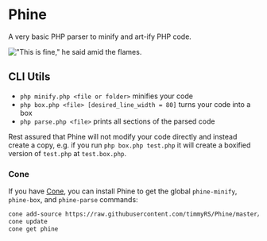 # Phine

A very basic PHP parser to minify and art-ify PHP code.

!["This is fine," he said amid the flames.](https://storage.hell.sh/memes/this%20is%20fine.jpg)

## CLI Utils

- `php minify.php <file or folder>` minifies your code
- `php box.php <file> [desired_line_width = 80]` turns your code into a box
- `php parse.php <file>` prints all sections of the parsed code

Rest assured that Phine will not modify your code directly and instead create a copy, e.g. if you run `php box.php test.php` it will create a boxified version of `test.php` at `test.box.php`.

### Cone

If you have [Cone](https://getcone.org), you can install Phine to get the global `phine-minify`, `phine-box`, and `phine-parse` commands:

```Bash
cone add-source https://raw.githubusercontent.com/timmyRS/Phine/master/cone.json
cone update
cone get phine
```
